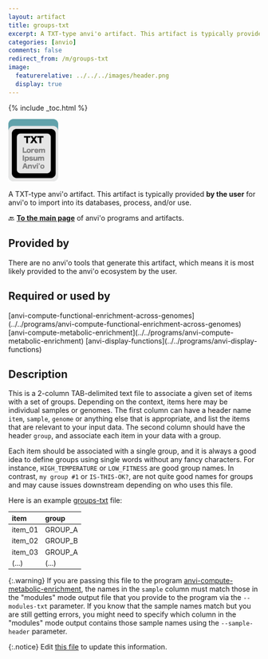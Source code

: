 ```yaml
---
layout: artifact
title: groups-txt
excerpt: A TXT-type anvi'o artifact. This artifact is typically provided by the user for anvi'o to import into its databases, process, and/or use.
categories: [anvio]
comments: false
redirect_from: /m/groups-txt
image:
  featurerelative: ../../../images/header.png
  display: true
---
```



{% include _toc.html %}


<img src="../../images/icons/TXT.png" alt="TXT" style="width:100px; border:none" />

A TXT-type anvi'o artifact. This artifact is typically provided **by the user** for anvi'o to import into its databases, process, and/or use.

🔙 **[To the main page](../../)** of anvi'o programs and artifacts.

## Provided by


There are no anvi'o tools that generate this artifact, which means it is most likely provided to the anvi'o ecosystem by the user.


## Required or used by


<p style="text-align: left" markdown="1"><span class="artifact-r">[anvi-compute-functional-enrichment-across-genomes](../../programs/anvi-compute-functional-enrichment-across-genomes)</span> <span class="artifact-r">[anvi-compute-metabolic-enrichment](../../programs/anvi-compute-metabolic-enrichment)</span> <span class="artifact-r">[anvi-display-functions](../../programs/anvi-display-functions)</span></p>


## Description

This is a 2-column TAB-delimited text file to associate a given set of items with a set of groups. Depending on the context, items here may be individual samples or genomes. The first column can have a header name `item`, `sample`, `genome` or anything else that is appropriate, and list the items that are relevant to your input data. The second column should have the header `group`, and associate each item in your data with a group.

Each item should be associated with a single group, and it is always a good idea to define groups using single words without any fancy characters. For instance, `HIGH_TEMPERATURE` or `LOW_FITNESS` are good group names. In contrast, `my group #1` or `IS-THIS-OK?`, are not quite good names for groups and may cause issues downstream depending on who uses this file.

Here is an example <span class="artifact-n">[groups-txt](/help/main/artifacts/groups-txt)</span> file:

|item|group|
|:--|:--|
|item_01|GROUP_A|
|item_02|GROUP_B|
|item_03|GROUP_A|
|(...)|(...)|

{:.warning}
If you are passing this file to the program <span class="artifact-p">[anvi-compute-metabolic-enrichment](/help/main/programs/anvi-compute-metabolic-enrichment)</span>, the names in the `sample` column must match those in the "modules" mode output file that you provide to the program via the `--modules-txt` parameter. If you know that the sample names match but you are still getting errors, you might need to specify which column in the "modules" mode output contains those sample names using the `--sample-header` parameter.


{:.notice}
Edit [this file](https://github.com/merenlab/anvio/tree/master/anvio/docs/artifacts/groups-txt.md) to update this information.

